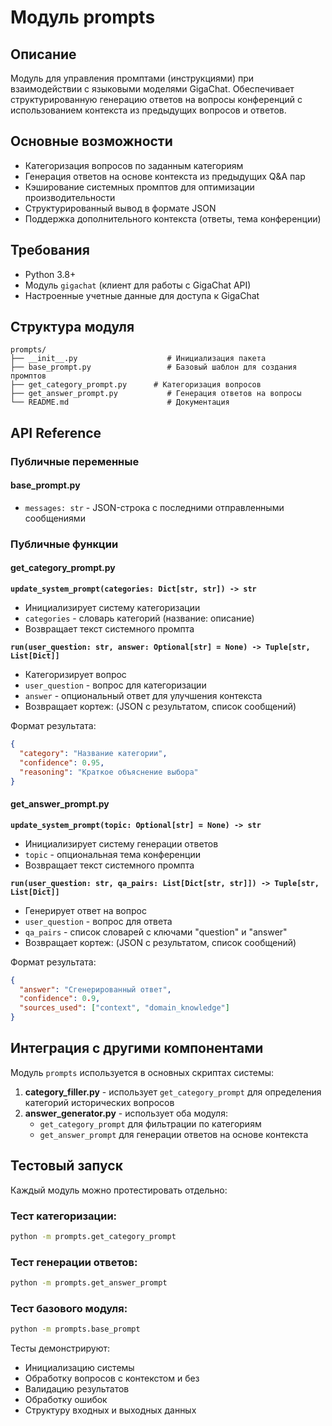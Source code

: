 # Модуль prompts

## Описание
Модуль для управления промптами (инструкциями) при взаимодействии с языковыми моделями GigaChat. Обеспечивает структурированную генерацию ответов на вопросы конференций с использованием контекста из предыдущих вопросов и ответов.

## Основные возможности
- Категоризация вопросов по заданным категориям
- Генерация ответов на основе контекста из предыдущих Q&A пар
- Кэширование системных промптов для оптимизации производительности
- Структурированный вывод в формате JSON
- Поддержка дополнительного контекста (ответы, тема конференции)

## Требования
- Python 3.8+
- Модуль `gigachat` (клиент для работы с GigaChat API)
- Настроенные учетные данные для доступа к GigaChat

## Структура модуля
```
prompts/
├── __init__.py                    # Инициализация пакета
├── base_prompt.py                 # Базовый шаблон для создания промптов
├── get_category_prompt.py      # Категоризация вопросов
├── get_answer_prompt.py           # Генерация ответов на вопросы
└── README.md                      # Документация
```

## API Reference

### Публичные переменные

#### base_prompt.py
- `messages: str` - JSON-строка с последними отправленными сообщениями

### Публичные функции

#### get_category_prompt.py

**`update_system_prompt(categories: Dict[str, str]) -> str`**
- Инициализирует систему категоризации
- `categories` - словарь категорий (название: описание)
- Возвращает текст системного промпта

**`run(user_question: str, answer: Optional[str] = None) -> Tuple[str, List[Dict]]`**
- Категоризирует вопрос
- `user_question` - вопрос для категоризации
- `answer` - опциональный ответ для улучшения контекста
- Возвращает кортеж: (JSON с результатом, список сообщений)

Формат результата:
```json
{
  "category": "Название категории",
  "confidence": 0.95,
  "reasoning": "Краткое объяснение выбора"
}
```

#### get_answer_prompt.py

**`update_system_prompt(topic: Optional[str] = None) -> str`**
- Инициализирует систему генерации ответов
- `topic` - опциональная тема конференции
- Возвращает текст системного промпта

**`run(user_question: str, qa_pairs: List[Dict[str, str]]) -> Tuple[str, List[Dict]]`**
- Генерирует ответ на вопрос
- `user_question` - вопрос для ответа
- `qa_pairs` - список словарей с ключами "question" и "answer"
- Возвращает кортеж: (JSON с результатом, список сообщений)

Формат результата:
```json
{
  "answer": "Сгенерированный ответ",
  "confidence": 0.9,
  "sources_used": ["context", "domain_knowledge"]
}
```

## Интеграция с другими компонентами

Модуль `prompts` используется в основных скриптах системы:

1. **category_filler.py** - использует `get_category_prompt` для определения категорий исторических вопросов
2. **answer_generator.py** - использует оба модуля:
   - `get_category_prompt` для фильтрации по категориям
   - `get_answer_prompt` для генерации ответов на основе контекста

## Тестовый запуск

Каждый модуль можно протестировать отдельно:

### Тест категоризации:
```bash
python -m prompts.get_category_prompt
```

### Тест генерации ответов:
```bash
python -m prompts.get_answer_prompt
```

### Тест базового модуля:
```bash
python -m prompts.base_prompt
```

Тесты демонстрируют:
- Инициализацию системы
- Обработку вопросов с контекстом и без
- Валидацию результатов
- Обработку ошибок
- Структуру входных и выходных данных
